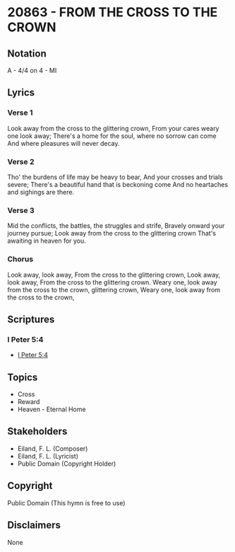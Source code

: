 # 20863 - FROM THE CROSS TO THE CROWN

## Notation

A - 4/4 on 4 - MI

## Lyrics

### Verse 1

Look away from the cross to the glittering crown, From your cares weary one look away; There's a home for the soul, where no sorrow can come And where pleasures will never decay.

### Verse 2

Tho' the burdens of life may be heavy to bear, And your crosses and trials severe; There's a beautiful hand that is beckoning come And no heartaches and sighings are there.

### Verse 3

Mid the conflicts, the battles, the struggles and strife, Bravely onward your journey pursue; Look away from the cross to the glittering crown That's awaiting in heaven for you.

### Chorus

Look away, look away, From the cross to the glittering crown, Look away, look away, From the cross to the glittering crown. Weary one, look away from the cross to the crown, glittering crown, Weary one, look away from the cross to the crown,



## Scriptures

### I Peter 5:4

- [I Peter 5:4](https://www.biblegateway.com/passage/?search=I%20Peter%205%3A4)


## Topics

- Cross
- Reward
- Heaven - Eternal Home

## Stakeholders

- Eiland, F. L. (Composer)
- Eiland, F. L. (Lyricist)
- Public Domain (Copyright Holder)

## Copyright

Public Domain
(This hymn is free to use)

## Disclaimers

None

